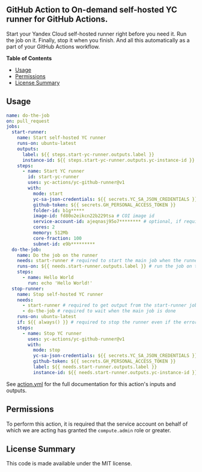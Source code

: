 ## GitHub Action to On-demand self-hosted YC runner for GitHub Actions.

Start your Yandex Cloud self-hosted runner right before you need it. Run the job on it. Finally, stop it when you
finish. And all this automatically as a part of your GitHub Actions workflow.

**Table of Contents**

<!-- toc -->

- [Usage](#usage)
- [Permissions](#permissions)
- [License Summary](#license-summary)

<!-- tocstop -->

## Usage

```yaml
name: do-the-job
on: pull_request
jobs:
  start-runner:
    name: Start self-hosted YC runner
    runs-on: ubuntu-latest
    outputs:
      label: ${{ steps.start-yc-runner.outputs.label }}
      instance-id: ${{ steps.start-yc-runner.outputs.yc-instance-id }}
    steps:
      - name: Start YC runner
        id: start-yc-runner
        uses: yc-actions/yc-github-runner@v1
        with:
          mode: start
          yc-sa-json-credentials: ${{ secrets.YC_SA_JSON_CREDENTIALS }}
          github-token: ${{ secrets.GH_PERSONAL_ACCESS_TOKEN }}
          folder-id: b1g*****
          image-id: fd80o2eikcn22b229tsa # COI image id
          service-account-id: ajeqnasj95o7******** # optional, if required additional permissions
          cores: 2
          memory: 512Mb
          core-fraction: 100
          subnet-id: e9b*********
  do-the-job:
    name: Do the job on the runner
    needs: start-runner # required to start the main job when the runner is ready
    runs-on: ${{ needs.start-runner.outputs.label }} # run the job on the newly created runner
    steps:
      - name: Hello World
        run: echo 'Hello World!'
  stop-runner:
    name: Stop self-hosted YC runner
    needs:
      - start-runner # required to get output from the start-runner job
      - do-the-job # required to wait when the main job is done
    runs-on: ubuntu-latest
    if: ${{ always() }} # required to stop the runner even if the error happened in the previous jobs
    steps:
      - name: Stop YC runner
        uses: yc-actions/yc-github-runner@v1
        with:
          mode: stop
          yc-sa-json-credentials: ${{ secrets.YC_SA_JSON_CREDENTIALS }}
          github-token: ${{ secrets.GH_PERSONAL_ACCESS_TOKEN }}
          label: ${{ needs.start-runner.outputs.label }}
          instance-id: ${{ needs.start-runner.outputs.yc-instance-id }}
```

See [action.yml](action.yml) for the full documentation for this action's inputs and outputs.

## Permissions

To perform this action, it is required that the service account on behalf of which we are acting has granted
the `compute.admin` role or greater.

## License Summary

This code is made available under the MIT license.
